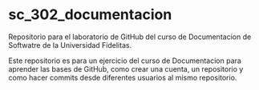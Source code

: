 # sc_302_documentacion
Repositorio para el laboratorio de GitHub del curso de Documentacion de Softwatre de la Universidad Fidelitas. 

Este repositorio es para un ejercicio del curso de Documentacion para aprender las bases de GitHub, como crear una cuenta, un repositorio y como hacer commits desde diferentes usuarios al mismo repositorio. 
